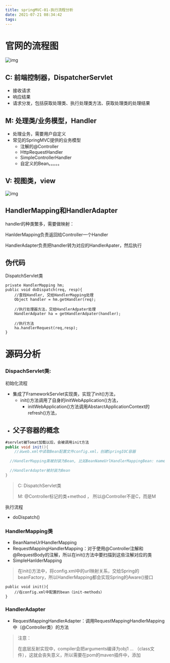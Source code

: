 ```yaml
---
title: springMVC-01-执行流程分析
date: 2021-07-21 08:34:42
tags:
---
```


# 官网的流程图

![img](https://docs.spring.io/spring-framework/docs/3.2.x/spring-framework-reference/html/images/mvc.png)

## C: 前端控制器，DispatcherServlet

- 接收请求
- 响应结果
- 请求分发，包括获取处理类、执行处理类方法、获取处理类的处理结果

## M: 处理类/业务模型，Handler

- 处理业务，需要用户自定义
- 常见的SpringMVC提供的业务模型
  - 注解的@Controller
  - HttpRequestHandler
  - SimpleControllerHandler
  - 自定义的Bean。。。。。

## V: 视图类，view



![img](https://www.fatalerrors.org/images/blog/a432f0a05dd94c9b6d0700446c5c1e81.jpg)

## HandlerMapping和HandlerAdapter

handler的种类繁多，需要做映射：

HanlderMapping负责返回给Controller一个Handler

HandlerAdapter负责把handler转为对应的HandlerApater，然后执行



## 伪代码

DispatchServlet类

```
private HandlerMapping hm;
public void doDispatch(req, resp){
	//查找Handler, 交给HandlerMapping处理
	Object handler = hm.getHandler(req);
	
	//执行处理器方法，交给HandlerAdpater处理
	HandlerAdpater ha = getHandlerAdpater(handler);
	
	//执行方法
	ha.handlerRequest(req,resp);
}
```



# 源码分析

### DispachServlet类: 

初始化流程

- 集成了FrameworkServlet实现类，实现了init()方法，
  - init()方法调用了自身的initWebApplication()方法，
    - initWebApplication()方法调用AbstarctApplicationContext的refresh()方法，<!--和spring的高级容器关联上了-->
- 父子容器的概念
  - 

```java
#servlet被Tomat加载以后，会被调用init方法
public void init(){
	//从web.xml中读取Bean配置文件config.xml，创建SpringIOC容器
  
  //HandlerMapping类被封装为Bean, 比如BeanNameUrlHandlerMappingBean: name = urlBeanName，比如RequestHandlerMappingBean:
  
  //HandlerAdapter被封装为Bean
}
```

> C: DispatchServlet类
>
> M: @Controller标记的类+method ， 所以@Controller不是C，而是M



执行流程

- doDispatch()



### HandlerMapping类

- BeanNameUrlHandlerMapping
- RequestMappingHandlerMapping：对于使用@Controller注解和@RequestBody的注解，所以在init()方法中要扫描到这些注解对应的类
- SimpleHanlderMapping

> 在init()方法中，将config.xml中的url映射关系，交给Spring的beanFactory，所以HandlerMapping都会实现Spring的Aware()接口

```
public void init(){
	//在config.xml中配置的bean（init-methods）
}
```



### HandlerAdapter

- RequestMappingHandlerAdapter：调用RequestMappingHandlerMapping中（@Controller类）的方法



> 注意：
>
> 在底层反射实现中，compiler会把arguments编译为obj1 ... （class文件），这就会丧失意义，所以需要在pom的maven插件中，添加